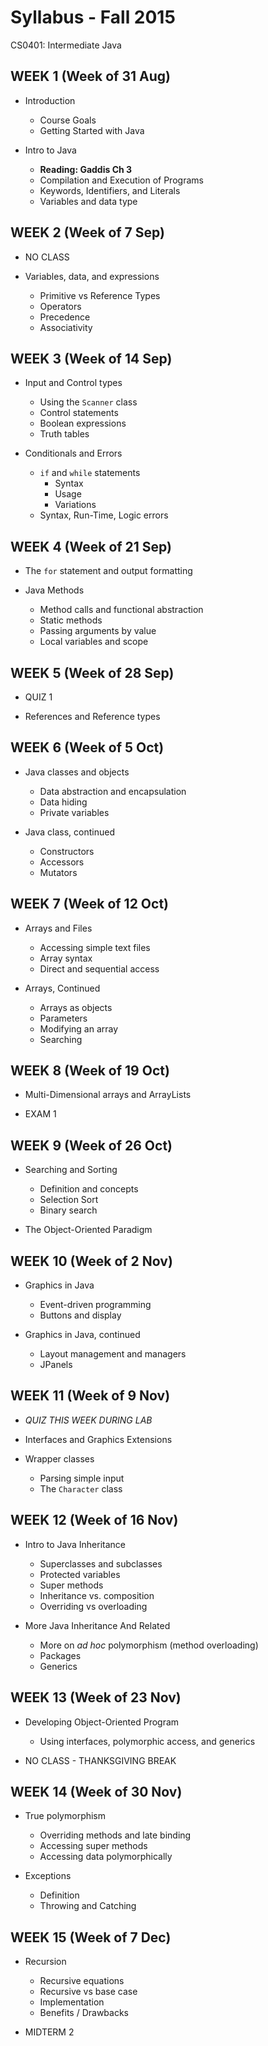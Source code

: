 # Syllabus - Fall 2015
CS0401: Intermediate Java

## WEEK 1 (Week of 31 Aug)

* Introduction
  * Course Goals
  * Getting Started with Java

* Intro to Java
  * __Reading: Gaddis Ch 3__
  * Compilation and Execution of Programs
  * Keywords, Identifiers, and Literals
  * Variables and data type

## WEEK 2 (Week of 7 Sep)

* NO CLASS

* Variables, data, and expressions
  * Primitive vs Reference Types
  * Operators
  * Precedence
  * Associativity

## WEEK 3 (Week of 14 Sep)

* Input and Control types
  * Using the `Scanner` class
  * Control statements
  * Boolean expressions
  * Truth tables

* Conditionals and Errors
  * `if` and `while` statements
    * Syntax
    * Usage
    * Variations
  * Syntax, Run-Time, Logic errors

## WEEK 4 (Week of 21 Sep)

* The `for` statement and output formatting

* Java Methods
  * Method calls and functional abstraction
  * Static methods
  * Passing arguments by value
  * Local variables and scope

## WEEK 5 (Week of 28 Sep)

* QUIZ 1

* References and Reference types

## WEEK 6 (Week of 5 Oct)

* Java classes and objects
  * Data abstraction and encapsulation
  * Data hiding
  * Private variables

* Java class, continued
  * Constructors
  * Accessors
  * Mutators

## WEEK 7 (Week of 12 Oct)

* Arrays and Files
  * Accessing simple text files
  * Array syntax
  * Direct and sequential access

* Arrays, Continued
  * Arrays as objects
  * Parameters
  * Modifying an array
  * Searching

## WEEK 8 (Week of 19 Oct)

* Multi-Dimensional arrays and ArrayLists

* EXAM 1

## WEEK 9 (Week of 26 Oct)

* Searching and Sorting
  * Definition and concepts
  * Selection Sort
  * Binary search 

* The Object-Oriented Paradigm

## WEEK 10 (Week of 2 Nov)

* Graphics in Java
  * Event-driven programming
  * Buttons and display

* Graphics in Java, continued
  * Layout management and managers
  * JPanels
  
## WEEK 11 (Week of 9 Nov)

* *QUIZ THIS WEEK DURING LAB*

* Interfaces and Graphics Extensions

* Wrapper classes
  * Parsing simple input
  * The `Character` class

## WEEK 12 (Week of 16 Nov)

* Intro to Java Inheritance
  * Superclasses and subclasses
  * Protected variables
  * Super methods
  * Inheritance vs. composition
  * Overriding vs overloading

* More Java Inheritance And Related 
  * More on _ad hoc_ polymorphism (method overloading)
  * Packages
  * Generics

## WEEK 13 (Week of 23 Nov)

* Developing Object-Oriented Program
  * Using interfaces, polymorphic access, and generics

* NO CLASS - THANKSGIVING BREAK

## WEEK 14 (Week of 30 Nov)

* True polymorphism
  * Overriding methods and late binding
  * Accessing super methods
  * Accessing data polymorphically

* Exceptions
  * Definition
  * Throwing and Catching

## WEEK 15 (Week of 7 Dec)

* Recursion
  * Recursive equations
  * Recursive vs base case
  * Implementation
  * Benefits / Drawbacks
    
* MIDTERM 2


